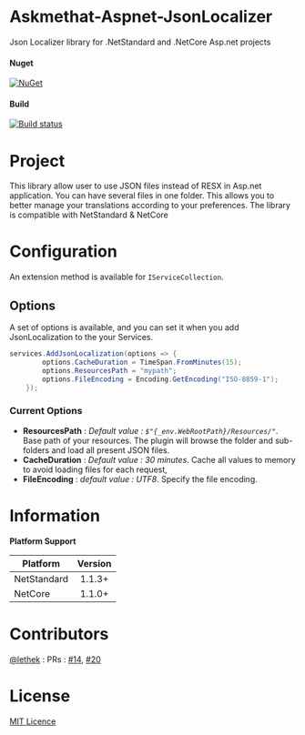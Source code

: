 # Askmethat-Aspnet-JsonLocalizer
Json Localizer library for .NetStandard and .NetCore Asp.net projects

#### Nuget
[![NuGet](https://img.shields.io/nuget/dt/Askmethat.Aspnet.JsonLocalizer.svg)](https://www.nuget.org/packages/Askmethat.Aspnet.JsonLocalizer)

#### Build

[![Build status](https://ci.appveyor.com/api/projects/status/gt8vg0e2f9gapr2d/branch/master?svg=true)](https://ci.appveyor.com/project/AlexTeixeira/askmethat-aspnet-jsonlocalizer/branch/master)

# Project

This library allow user to use JSON files instead of RESX in Asp.net application.
You can have several files in one folder. This allows you to better manage your translations according to your preferences.
The library is compatible with NetStandard & NetCore

# Configuration

An extension method is available for `IServiceCollection`.


## Options 

A set of options is available, and you can set it when you add JsonLocalization to the your Services.

``` cs
services.AddJsonLocalization(options => {
        options.CacheDuration = TimeSpan.FromMinutes(15);
        options.ResourcesPath = "mypath";
        options.FileEncoding = Encoding.GetEncoding("ISO-8859-1");
    });
```

### Current Options

- **ResourcesPath** : _Default value : `$"{_env.WebRootPath}/Resources/"`_.  Base path of your resources. The plugin will browse the folder and sub-folders and load all present JSON files.
- **CacheDuration** : _Default value : 30 minutes_. Cache all values to memory to avoid loading files for each request,
- **FileEncoding** : _default value : UTF8_. Specify the file encoding.

# Information

**Platform Support**

|Platform|Version|
| -------------------  | :------------------: |
|NetStandard|1.1.3+|
|NetCore|1.1.0+|

# Contributors

[@lethek](https://github.com/lethek) : PRs : [#14](https://github.com/AlexTeixeira/Askmethat-Aspnet-JsonLocalizer/pull/20), [#20](https://github.com/AlexTeixeira/Askmethat-Aspnet-JsonLocalizer/pull/17)

# License

[MIT Licence](https://github.com/AlexTeixeira/Askmethat-Aspnet-JsonLocalizer/blob/master/LICENSE)
